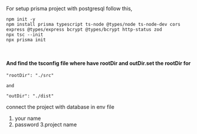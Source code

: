 For setup prisma project with postgresql follow this,

```
npm init -y
npm install prisma typescript ts-node @types/node ts-node-dev cors express @types/express bcrypt @types/bcrypt http-status zod
npx tsc --init
npx prisma init



```

#### And find the tsconfig file where have rootDir and outDir.set the rootDir for

```
"rootDir": "./src"

and

"outDir": "./dist"

```

connect the project with database in env file

1. your name
2. password
   3.project name
